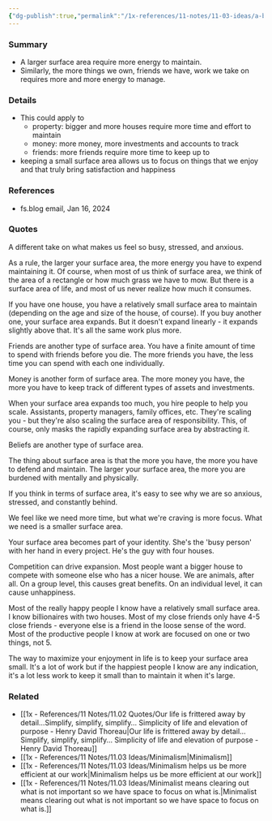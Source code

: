 ```yaml
---
{"dg-publish":true,"permalink":"/1x-references/11-notes/11-03-ideas/a-bigger-surface-area-requires-more-time-to-maintain-keep-your-life-simple-as-much-as-possible/","title":"A bigger surface area requires more time to maintain.","dgShowBacklinks":false}
---
```



### Summary
- A larger surface area require more energy to maintain.
- Similarly, the more things we own, friends we have, work we take on requires more and more energy to manage.

### Details
- This could apply to 
	- property: bigger and more houses require more time and effort to maintain
	- money: more money, more investments and accounts to track
	- friends: more friends require more time to keep up to
- keeping a small surface area allows us to focus on things that we enjoy and that truly bring satisfaction and happiness

### References
- fs.blog email, Jan 16, 2024

### Quotes
A different take on what makes us feel so busy, stressed, and anxious.

As a rule, the larger your surface area, the more energy you have to expend maintaining it. Of course, when most of us think of surface area, we think of the area of a rectangle or how much grass we have to mow. But there is a surface area of life, and most of us never realize how much it consumes.

If you have one house, you have a relatively small surface area to maintain (depending on the age and size of the house, of course). If you buy another one, your surface area expands. But it doesn't expand linearly - it expands slightly above that. It's all the same work plus more.

Friends are another type of surface area. You have a finite amount of time to spend with friends before you die. The more friends you have, the less time you can spend with each one individually.

Money is another form of surface area. The more money you have, the more you have to keep track of different types of assets and investments.

When your surface area expands too much, you hire people to help you scale. Assistants, property managers, family offices, etc. They're scaling you - but they're also scaling the surface area of responsibility. This, of course, only masks the rapidly expanding surface area by abstracting it.

Beliefs are another type of surface area.

The thing about surface area is that the more you have, the more you have to defend and maintain. The larger your surface area, the more you are burdened with mentally and physically.

If you think in terms of surface area, it's easy to see why we are so anxious, stressed, and constantly behind.

We feel like we need more time, but what we're craving is more focus. What we need is a smaller surface area.

Your surface area becomes part of your identity. She's the 'busy person' with her hand in every project. He's the guy with four houses.

Competition can drive expansion. Most people want a bigger house to compete with someone else who has a nicer house. We are animals, after all. On a group level, this causes great benefits. On an individual level, it can cause unhappiness.

Most of the really happy people I know have a relatively small surface area. I know billionaires with two houses. Most of my close friends only have 4-5 close friends - everyone else is a friend in the loose sense of the word. Most of the productive people I know at work are focused on one or two things, not 5.

The way to maximize your enjoyment in life is to keep your surface area small. It's a lot of work but if the happiest people I know are any indication, it's a lot less work to keep it small than to maintain it when it's large.

### Related
- [[1x - References/11 Notes/11.02 Quotes/Our life is frittered away by detail…Simplify, simplify, simplify… Simplicity of life and elevation of purpose - Henry David Thoreau\|Our life is frittered away by detail…Simplify, simplify, simplify… Simplicity of life and elevation of purpose - Henry David Thoreau]]
- [[1x - References/11 Notes/11.03 Ideas/Minimalism\|Minimalism]]
- [[1x - References/11 Notes/11.03 Ideas/Minimalism helps us be more efficient at our work\|Minimalism helps us be more efficient at our work]]
- [[1x - References/11 Notes/11.03 Ideas/Minimalist means clearing out what is not important so we have space to focus on what is.\|Minimalist means clearing out what is not important so we have space to focus on what is.]]